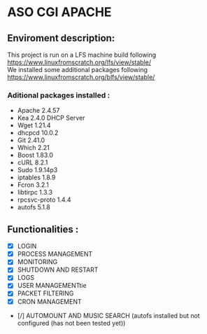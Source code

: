 # ASO CGI APACHE
## Enviroment description:
This project is run on a LFS machine build following https://www.linuxfromscratch.org/lfs/view/stable/ <br />
We installed some additional packages following https://www.linuxfromscratch.org/blfs/view/stable/ <br />
### Aditional packages installed :
  - Apache 2.4.57
  - Kea 2.4.0 DHCP Server
  - Wget 1.21.4
  - dhcpcd 10.0.2
  - Git 2.41.0
  - Which 2.21
  - Boost 1.83.0
  - cURL 8.2.1
  - Sudo  1.9.14p3
  - iptables 1.8.9
  - Fcron 3.2.1 
  - libtirpc 1.3.3 
  - rpcsvc-proto 1.4.4
  - autofs 5.1.8

## Functionalities :
 - [X] LOGIN
 - [X] PROCESS MANAGEMENT
 - [X] MONITORING
 - [X] SHUTDOWN AND RESTART
 - [X] LOGS
 - [X] USER MANAGEMENTtie
 - [X] PACKET FILTERING
 - [X] CRON MANAGEMENT
 - [/] AUTOMOUNT AND MUSIC SEARCH (autofs installed but not configured (has not been tested yet))

